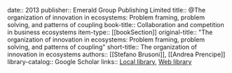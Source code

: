 date:: 2013
publisher:: Emerald Group Publishing Limited
title:: @The organization of innovation in ecosystems: Problem framing, problem solving, and patterns of coupling
book-title:: Collaboration and competition in business ecosystems
item-type:: [[bookSection]]
original-title:: "The organization of innovation in ecosystems: Problem framing, problem solving, and patterns of coupling"
short-title:: The organization of innovation in ecosystems
authors:: [[Stefano Brusoni]], [[Andrea Prencipe]]
library-catalog:: Google Scholar
links:: [Local library](zotero://select/library/items/ZWPFUQ4N), [Web library](https://www.zotero.org/users/6520516/items/ZWPFUQ4N)
